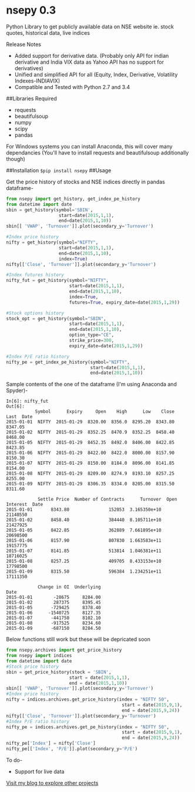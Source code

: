 # nsepy 0.3
Python Library to get publicly available data on NSE website ie. stock quotes, historical data, live indices 

Release Notes
* Added support for derivative data. (Probably only API for indian derivative and India VIX data as Yahoo API has no support for derivatives)
* Unified and simplified API for all (Equity, Index, Derivative, Volatility Indexes-INDIAVIX)
* Compatible and Tested with Python 2.7 and 3.4

##Libraries Required
- requests
- beautifulsoup
- numpy 
- scipy
- pandas

For Windows systems you can install Anaconda, this will cover many dependancies (You'll have to install requests and beautifulsoup additionally though)

##Installation
```$pip install nsepy```
##Usage

Get the price history of stocks and NSE indices directly in pandas dataframe-
```python
from nsepy import get_history, get_index_pe_history
from datetime import date
sbin = get_history(symbol='SBIN',
                    start=date(2015,1,1), 
                    end=date(2015,1,10))
sbin[[ 'VWAP', 'Turnover']].plot(secondary_y='Turnover')

#Index price history
nifty = get_history(symbol="NIFTY", 
                    start=date(2015,1,1), 
                    end=date(2015,1,10),
					index=True)
nifty[['Close', 'Turnover']].plot(secondary_y='Turnover')

#Index futures history
nifty_fut = get_history(symbol="NIFTY", 
						start=date(2015,1,1), 
						end=date(2015,1,10),
						index=True,
						futures=True, expiry_date=date(2015,1,29))

#Stock options history
stock_opt = get_history(symbol="SBIN",
						start=date(2015,1,1), 
						end=date(2015,1,10),
						option_type="CE",
						strike_price=300,
						expiry_date=date(2015,1,29))

#Index P/E ratio history
nifty_pe = get_index_pe_history(symbol="NIFTY",
								start=date(2015,1,1), 
								end=date(2015,1,10))
```
Sample contents of the one of the dataframe (I'm using Anaconda and Spyder)-
```
In[6]: nifty_fut
Out[6]: 
           Symbol      Expiry     Open    High      Low    Close     Last  Date                                                                        
2015-01-01  NIFTY  2015-01-29  8320.00  8356.0  8295.20  8343.80  8347.05   
2015-01-02  NIFTY  2015-01-29  8352.25  8470.9  8352.25  8458.40  8468.00   
2015-01-05  NIFTY  2015-01-29  8452.35  8492.0  8406.00  8422.85  8423.85   
2015-01-06  NIFTY  2015-01-29  8422.00  8422.0  8000.00  8157.90  8150.30   
2015-01-07  NIFTY  2015-01-29  8150.00  8184.0  8096.00  8141.85  8154.00   
2015-01-08  NIFTY  2015-01-29  8209.00  8274.9  8193.10  8257.25  8255.00   
2015-01-09  NIFTY  2015-01-29  8306.35  8334.0  8205.00  8315.50  8311.60   

            Settle Price  Number of Contracts      Turnover  Open Interest  Date                                                                         
2015-01-01       8343.80               152053  3.165350e+10       21140550   
2015-01-02       8458.40               384440  8.105711e+10       21427925   
2015-01-05       8422.85               362889  7.661895e+10       20698500   
2015-01-06       8157.90               807830  1.663583e+11       19157775   
2015-01-07       8141.85               513814  1.046381e+11       18716025   
2015-01-08       8257.25               409705  8.433153e+10       17798500   
2015-01-09       8315.50               596384  1.234251e+11       17111350   

            Change in OI  Underlying  
Date                                  
2015-01-01        -28675     8284.00  
2015-01-02        287375     8395.45  
2015-01-05       -729425     8378.40  
2015-01-06      -1540725     8127.35  
2015-01-07       -441750     8102.10  
2015-01-08       -917525     8234.60  
2015-01-09       -687150     8284.50  
```


Below functions still work but these will be depricated soon
```python
from nsepy.archives import get_price_history
from nsepy import indices
from datetime import date
#Stock price history
sbin = get_price_history(stock = 'SBIN',
                        start = date(2015,1,1), 
                        end = date(2015,1,10))
sbin[[ 'VWAP', 'Turnover']].plot(secondary_y='Turnover')
#Index price history
nifty = indices.archives.get_price_history(index = "NIFTY 50", 
                                            start = date(2015,9,1), 
                                            end = date(2015,9,24))
nifty[['Close', 'Turnover']].plot(secondary_y='Turnover')
#Index P/E ratio history
nifty_pe = indices.archives.get_pe_history(index = "NIFTY 50", 
                                            start = date(2015,9,1), 
                                            end = date(2015,9,24))
nifty_pe['Index'] = nifty['Close']
nifty_pe[['Index', 'P/E']].plot(secondary_y='P/E')
```
To do-
* Support for live data


[Visit my blog to explore other projects](http://www.xerxys.in)
